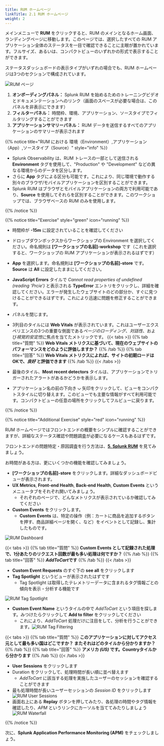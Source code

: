 ```yaml
---
title: RUM ホームページ
linkTitle: 2.1 RUM ホームページ
weight: 2
---
```


メインメニューで **RUM** をクリックすると、RUM のメインとなるホーム画面、ランディングページに移動します。このページでは、選択したすべての RUM アプリケーション全体のステータスを一目で確認できることに主眼が置かれています。フルサイズ、あるいは、コンパクトビューのいずれかの形式で表示することができます。

ステータスダッシュボードの表示タイプがいずれの場合でも、RUM ホームページは3つのセクションで構成されています。

![RUM ページ](../images/rum-main.png)

1. **オンボーディングパネル：** Splunk RUM を始めるためのトレーニングビデオとドキュメンテーションへのリンク（画面のスペースが必要な場合は、このパネルを非表示にできます）
2. **フィルターパネル：** 時間枠、環境、アプリケーション、ソースタイプでフィルタリングすることができます
3. **アプリケーションサマリーパネル：** RUM データを送信するすべてのアプリケーションのサマリーが表示されます

{{% notice title="RUM における 環境（Environment）,アプリケーション（App）,ソースタイプ（Source）" style="info" %}}

* Splunk Observability は、RUM トレースの一部として送信される **Environment** タグを使用して、"Production" や "Development" などの異なる環境からのデータを区分します。
* さらに **App** タグによる区分も可能です。これにより、同じ環境で動作する別々のブラウザ/モバイルアプリケーションを区別することができます。
* Splunk RUM はブラウザとモバイルアプリケーションの両方で利用可能であり、**Source** を使用してそれらを区別することができます。このワークショップでは、ブラウザベースの RUM のみを使用します。

{{% /notice %}}

{{% notice title="Exercise" style="green" icon="running" %}}

* 時間枠が **-15m** に設定されていることを確認してください
* ドロップダウンボックスからワークショップの Environment を選択してください。命名規則は **[ワークショップの名前]-workshop** です（これを選択すると、ワークショップの RUM アプリケーションが表示されるはずです）
* **App** を選択します。命名規則は **[ワークショップの名前]-store** です。**Source** は **All** に設定したままにしてください。
* **JavaScript Errors** タイルで *Cannot read properties of undefined (reading 'Prcie')* と表示される **TypeError** エントリをクリックし、詳細を確認してください。エラーが発生したウェブサイトのどの部分か、すぐに見つけることができるはずです。これにより迅速に問題を修正することができます。
* パネルを閉じます。
* 3列目のタイルには **Web Vitals** が表示されています。これはユーザーエクスペリエンスの3つの重要な側面である*ページのローディング*、*対話性*、および*視覚的安定性*に焦点を当てたメトリックです。
{{< tabs >}}
{{% tab title="質問" %}}
**Web Vitals メトリクスに基づいて、現在のウェブサイトのパフォーマンスをどのように評価しますか？**
{{% /tab %}}
{{% tab title="回答" %}}
**Web Vitals メトリクスによれば、サイトの初期ロードはOKで、*良好* と評価できます**
{{% /tab %}}
{{< /tabs >}}

* 最後のタイル、**Most recent detectors** タイルは、アプリケーションでトリガーされたアラートがあるかどうかを表示します。
* アプリケーション名の前の下向き **⌵** 矢印をクリックして、ビューをコンパクトスタイルに切り替えます。このビューでも主要な情報がすべて利用可能です。コンパクトビューの任意の場所をクリックしてフルビューに戻ります。

{{% /notice %}}

{{% notice title="Additional Exercise" style="red" icon="running" %}}

RUM ホームページではフロントエンドの概要をシンプルに確認することができますが、詳細なステータス確認や問題調査が必要になるケースもあるはずです。

フロントエンドの問題特定・原因調査を行う方法は、**[5. Splunk RUM](https://splunk.github.io/observability-workshop/latest/ja/s4r/5-rum/index.html)** を見てみましょう。

お時間がある方は、更にいくつかの機能を確認してみましょう。

* **[ワークショップの名前]-store** をクリックします。詳細なダッシュボードビューが表示されます。
* **UX Metrics**, **Front-end Health**, **Back-end Health**, **Custom Events** というメニュータブをそれぞれ開いてみましょう。
  * それぞれのページで、どんなメトリクスが表示されているか確認してみてください
* **Custom Events** をクリックします。
  * **Custom Events** は、特定の操作（例：カートに商品を追加するボタンを押す、商品詳細ページを開く、など）をイベントとして記録し、集計したものです。

![RUM Dashboard](../images/rum-details-dashboard.png)

{{< tabs >}}
{{% tab title="質問" %}}
**Custom Events として記録された処理で、1分あたりのリクエスト回数が最も多い処理は何ですか？**
{{% /tab %}}
{{% tab title="回答" %}}
***AddToCart*です**
{{% /tab %}}
{{< /tabs >}}

* **Custom Event Requests** のすぐ下の **see all** をクリックします
* **Tag Spotlight** というビューが表示されたはずです
  * Tag Spotlight は取得したテレメトリーデータに含まれるタグ情報ごとの傾向を表示・分析する機能です

![RUM Tag Spotlight](../images/rum-tagspotlight.png)

* **Custom Event Name** というタイルの中で _AddToCart_ という項目を探します。みつけたらクリックして **Add to filter** をクリックしてください
  * これにより、_AddToCart_ 処理だけに注目をして、分析を行うことができます。![RUM Tag Filtering](../images/rum-filtering.png)


{{< tabs >}}
{{% tab title="質問" %}}
**このアプリケーションに対してアクセス元として最も多い国はどこですか？ またそれはどのタイルから分かりますか？**
{{% /tab %}}
{{% tab title="回答" %}}
**アメリカ _(US)_ です。Countryタイルから分かります**
{{% /tab %}}
{{< /tabs >}}

* **User Sessions** をクリックします
* Duration をクリックして、処理時間が長い順に並べ替えます
  * *AddToCart* に該当する処理を実施したユーザーのセッションを確認することができます
* 最も処理時間が長いユーザーセッションの *Session ID* をクリックします
![RUM User Sessions](../images/rum-usersessions.png)
* 画面右上にある **Replay** ボタンを押してみたり、各処理の時間やタグ情報を確認したり、_APM_ というリンクにカーソルを当ててみたりしましょう
![RUM Waterfall](../images/rum-waterfall.png)

{{% /notice %}}

次に、**Splunk Application Performance Monitoring (APM)** をチェックしましょう。